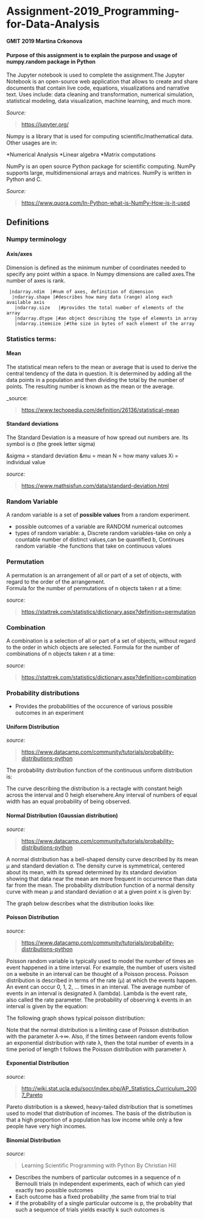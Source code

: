 # Assignment-2019_Programming-for-Data-Analysis

__GMIT 2019
Martina Crkonova__

#### Purpose of this assignment is to explain the purpose and usage of numpy.random package in Python

The Jupyter notebook is used to complete the assignment.The Jupyter Notebook is an open-source web application that allows to create and share documents that contain live code, equations, visualizations and narrative text. Uses include: data cleaning and transformation, numerical simulation, statistical modeling, data visualization, machine learning, and much more.

_Source:_
>https://jupyter.org/

Numpy is a library that is used for computing scientific/mathematical data. Other usages are in:

*Numerical Analysis
*Linear algebra
*Matrix computations

NumPy is an open source Python package for scientific computing. NumPy supports large, multidimensional arrays and matrices. NumPy is written in Python and C.

_Source:_
>https://www.quora.com/In-Python-what-is-NumPy-How-is-it-used

## Definitions

### Numpy terminology

#### Axis/axes

Dimension is defined as the minimum number of coordinates needed to specify any point within a space. In Numpy dimensions are called axes.The number of axes is rank.

     |ndarray.ndim  |#num of axes, definition of dimension
      |ndarray.shape |#describes how many data (range) along each available axis
       |ndarray.size   |#provides the total number of elements of the array
       |ndarray.dtype |#an object describing the type of elements in array 
       |ndarray.itemsize |#the size in bytes of each element of the array
       

### Statistics terms:

#### Mean

The statistical mean refers to the mean or average that is used to derive the central tendency of the data in question. It is determined by adding all the data points in a population and then dividing the total by the number of points. The resulting number is known as the mean or the average.

_source:
>https://www.techopedia.com/definition/26136/statistical-mean


#### Standard deviations

The Standard Deviation is a measure of how spread out numbers are.
Its symbol is σ (the greek letter sigma)


&sigma = standard deviation
&mu = mean
N = how many values
Xi = individual value


_source:_
>https://www.mathsisfun.com/data/standard-deviation.html

### Random Variable

A random variable is a set of __possible values__ from a random experiment.

* possible outcomes of a variable are RANDOM numerical outcomes
* types of random variable:
a, Discrete random variables-take on only a countable number of distinct values,can be quantified
b, Continues random variable -the functions that take on continuous values



### Permutation

A permutation is an arrangement of all or part of a set of objects, with regard to the order of the arrangement.<br/>
Formula for the number of permutations of n objects taken r at a time:<br/>



_source:_
>https://stattrek.com/statistics/dictionary.aspx?definition=permutation

### Combination

A combination is a selection of all or part of a set of objects, without regard to the order in which objects are selected.
Formula for the number of combinations of n objects taken r at a time:<br/>

_source:_
>https://stattrek.com/statistics/dictionary.aspx?definition=combination

### Probability distributions

* Provides the probabilities of the occurence of various possible outcomes in an experiment


#### Uniform Distribution

_source:_
>https://www.datacamp.com/community/tutorials/probability-distributions-python

The probability distribution function of the continuous uniform distribution is:




The curve describing the distribution is a rectagle with constant heigh across the interval and 0 heigh elserwhere.Any interval of numbers of equal width has an equal probability of being observed.





#### Normal Distribution (Gaussian distribution)

_source:_
>https://www.datacamp.com/community/tutorials/probability-distributions-python

A normal distribution has a bell-shaped density curve described by its mean μ and standard deviation σ. The density curve is symmetrical, centered about its mean, with its spread determined by its standard deviation showing that data near the mean are more frequent in occurrence than data far from the mean. The probability distribution function of a normal density curve with mean μ and standard deviation σ at a given point x is given by:



The graph below describes what the distribution looks like:



#### Poisson Distribution

_source:_
>https://www.datacamp.com/community/tutorials/probability-distributions-python

Poisson random variable is typically used to model the number of times an event happened in a time interval. For example, the number of users visited on a website in an interval can be thought of a Poisson process. Poisson distribution is described in terms of the rate (μ) at which the events happen. An event can occur 0, 1, 2, … times in an interval. The average number of events in an interval is designated λ (lambda). Lambda is the event rate, also called the rate parameter. The probability of observing k events in an interval is given by the equation:



The following graph shows typical poisson distribution:



Note that the normal distribution is a limiting case of Poisson distribution with the parameter λ→∞. Also, if the times between random events follow an exponential distribution with rate λ, then the total number of events in a time period of length t follows the Poisson distribution with parameter λ 
#### Exponential Distribution

_source:_
>http://wiki.stat.ucla.edu/socr/index.php/AP_Statistics_Curriculum_2007_Pareto

Pareto distribution is a skewed, heavy-tailed distribution that is sometimes used to model that distribution of incomes. The basis of the distribution is that a high proportion of a population has low income while only a few people have very high incomes.


#### Binomial Distribution

_source:_
>Learning Scientific Programming with Python By Christian Hill 

* Describes the numbers of particular outcomes in a sequence of n Bernoulli trials  (n independent experiments, each of which can yied exactly two possible outcomes 
* Each outcome has a fixed probability ,the same from trial to trial
* if the probability of a single particular outcome is p, the probablity that such a sequence of trials yields exactly k such outcomes is



